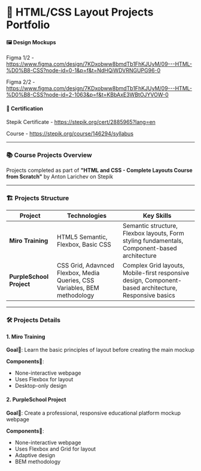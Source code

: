 # 🎨 HTML/CSS Layout Projects Portfolio 
#### 🖼️ Design Mockups
Figma 1/2 - https://www.figma.com/design/7KDxobww8bmdTb1FhKJUyM/09---HTML-%D0%B8-CSS?node-id=0-1&p=f&t=NdHQiWDVRNGUPG96-0

Figma 2/2 - https://www.figma.com/design/7KDxobww8bmdTb1FhKJUyM/09---HTML-%D0%B8-CSS?node-id=2-1063&p=f&t=KBbAxE3WBtOJYVOW-0

#### 📜 Certification
Stepik Certificate - https://stepik.org/cert/2885965?lang=en

Course - https://stepik.org/course/146294/syllabus

---

### 📚 Course Projects Overview

Projects completed as part of **"HTML and CSS - Complete Layouts Course from Scratch"**
by Anton Larichev on Stepik

---

### 🏗️ Projects Structure

| Project                  | Technologies                                                                | Key Skills   
|--------------------------|-----------------------------------------------------------------------------|----------------------------------------------------------------| 
| **Miro Training**        | HTML5 Semantic, Flexbox, Basic CSS                                          | Semantic structure, Flexbox layouts, Form styling fundamentals, Component-based architecture
| **PurpleSchool Project** | CSS Grid, Adavnced Flexbox, Media Queries, CSS Variables, BEM methodology   | Complex Grid layouts, Mobile-first responsive design, Component-based architecture, Responsive basics
                                                                                           
---

### 🛠️ Projects Details

#### 1. Miro Training
**Goal**🎯: Learn the basic principles of layout before creating the main mockup

**Components**🧩:
- None-interactive webpage
- Uses Flexbox for layout
- Desktop-only design

#### 2. PurpleSсhool Project
**Goal**🎯: Create a professional, responsive educational platform mockup webpage

**Components**🧩:
- None-interactive webpage
- Uses Flexbox and Grid for layout
- Adaptive design
- BEM methodology
